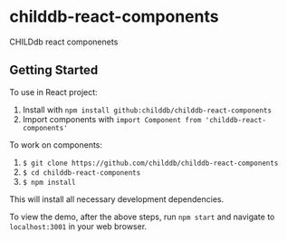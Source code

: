 # childdb-react-components
CHILDdb react componenets

## Getting Started
To use in React project:
1. Install with ```npm install github:childdb/childdb-react-components```
2. Import components with ```import Component from 'childdb-react-components'```

To work on components:
1. ```$ git clone https://github.com/childdb/childdb-react-components```
2. ```$ cd childdb-react-components```
3. ```$ npm install```

This will install all necessary development dependencies.

To view the demo, after the above steps, run ```npm start``` and navigate to ```localhost:3001``` in your web browser.

